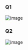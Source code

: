 ### Q1
![image](https://github.com/user-attachments/assets/2adc3ed4-9eaf-436b-b01f-b6974e0114ab)

### Q2
![image](https://github.com/user-attachments/assets/ba5a541a-18a2-4c01-a083-3019c7c03835)
